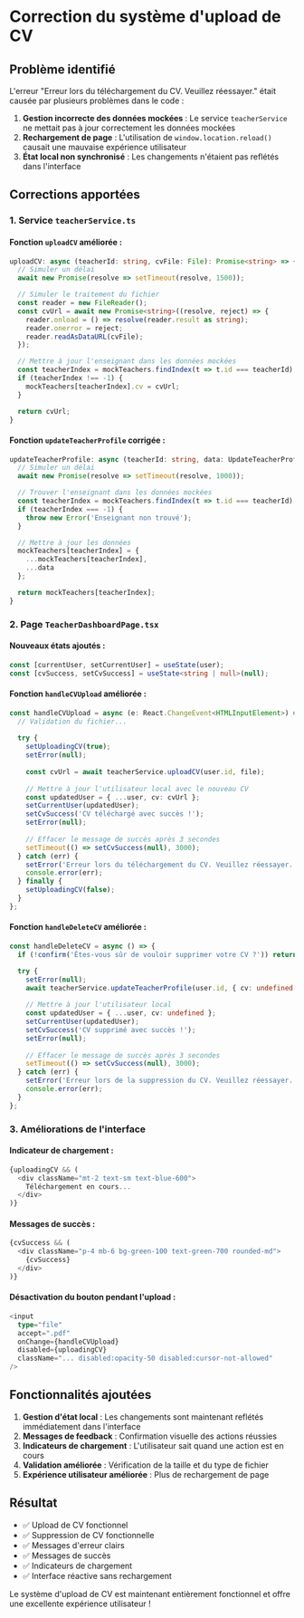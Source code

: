 # Correction du système d'upload de CV

## Problème identifié

L'erreur "Erreur lors du téléchargement du CV. Veuillez réessayer." était causée par plusieurs problèmes dans le code :

1. **Gestion incorrecte des données mockées** : Le service `teacherService` ne mettait pas à jour correctement les données mockées
2. **Rechargement de page** : L'utilisation de `window.location.reload()` causait une mauvaise expérience utilisateur
3. **État local non synchronisé** : Les changements n'étaient pas reflétés dans l'interface

## Corrections apportées

### 1. Service `teacherService.ts`

#### Fonction `uploadCV` améliorée :
```typescript
uploadCV: async (teacherId: string, cvFile: File): Promise<string> => {
  // Simuler un délai
  await new Promise(resolve => setTimeout(resolve, 1500));

  // Simuler le traitement du fichier
  const reader = new FileReader();
  const cvUrl = await new Promise<string>((resolve, reject) => {
    reader.onload = () => resolve(reader.result as string);
    reader.onerror = reject;
    reader.readAsDataURL(cvFile);
  });

  // Mettre à jour l'enseignant dans les données mockées
  const teacherIndex = mockTeachers.findIndex(t => t.id === teacherId);
  if (teacherIndex !== -1) {
    mockTeachers[teacherIndex].cv = cvUrl;
  }

  return cvUrl;
}
```

#### Fonction `updateTeacherProfile` corrigée :
```typescript
updateTeacherProfile: async (teacherId: string, data: UpdateTeacherProfileData): Promise<Teacher> => {
  // Simuler un délai
  await new Promise(resolve => setTimeout(resolve, 1000));

  // Trouver l'enseignant dans les données mockées
  const teacherIndex = mockTeachers.findIndex(t => t.id === teacherId);
  if (teacherIndex === -1) {
    throw new Error('Enseignant non trouvé');
  }

  // Mettre à jour les données
  mockTeachers[teacherIndex] = {
    ...mockTeachers[teacherIndex],
    ...data
  };

  return mockTeachers[teacherIndex];
}
```

### 2. Page `TeacherDashboardPage.tsx`

#### Nouveaux états ajoutés :
```typescript
const [currentUser, setCurrentUser] = useState(user);
const [cvSuccess, setCvSuccess] = useState<string | null>(null);
```

#### Fonction `handleCVUpload` améliorée :
```typescript
const handleCVUpload = async (e: React.ChangeEvent<HTMLInputElement>) => {
  // Validation du fichier...
  
  try {
    setUploadingCV(true);
    setError(null);
    
    const cvUrl = await teacherService.uploadCV(user.id, file);
    
    // Mettre à jour l'utilisateur local avec le nouveau CV
    const updatedUser = { ...user, cv: cvUrl };
    setCurrentUser(updatedUser);
    setCvSuccess('CV téléchargé avec succès !');
    setError(null);
    
    // Effacer le message de succès après 3 secondes
    setTimeout(() => setCvSuccess(null), 3000);
  } catch (err) {
    setError('Erreur lors du téléchargement du CV. Veuillez réessayer.');
    console.error(err);
  } finally {
    setUploadingCV(false);
  }
};
```

#### Fonction `handleDeleteCV` améliorée :
```typescript
const handleDeleteCV = async () => {
  if (!confirm('Êtes-vous sûr de vouloir supprimer votre CV ?')) return;

  try {
    setError(null);
    await teacherService.updateTeacherProfile(user.id, { cv: undefined });
    
    // Mettre à jour l'utilisateur local
    const updatedUser = { ...user, cv: undefined };
    setCurrentUser(updatedUser);
    setCvSuccess('CV supprimé avec succès !');
    setError(null);
    
    // Effacer le message de succès après 3 secondes
    setTimeout(() => setCvSuccess(null), 3000);
  } catch (err) {
    setError('Erreur lors de la suppression du CV. Veuillez réessayer.');
    console.error(err);
  }
};
```

### 3. Améliorations de l'interface

#### Indicateur de chargement :
```typescript
{uploadingCV && (
  <div className="mt-2 text-sm text-blue-600">
    Téléchargement en cours...
  </div>
)}
```

#### Messages de succès :
```typescript
{cvSuccess && (
  <div className="p-4 mb-6 bg-green-100 text-green-700 rounded-md">
    {cvSuccess}
  </div>
)}
```

#### Désactivation du bouton pendant l'upload :
```typescript
<input
  type="file"
  accept=".pdf"
  onChange={handleCVUpload}
  disabled={uploadingCV}
  className="... disabled:opacity-50 disabled:cursor-not-allowed"
/>
```

## Fonctionnalités ajoutées

1. **Gestion d'état local** : Les changements sont maintenant reflétés immédiatement dans l'interface
2. **Messages de feedback** : Confirmation visuelle des actions réussies
3. **Indicateurs de chargement** : L'utilisateur sait quand une action est en cours
4. **Validation améliorée** : Vérification de la taille et du type de fichier
5. **Expérience utilisateur améliorée** : Plus de rechargement de page

## Résultat

- ✅ Upload de CV fonctionnel
- ✅ Suppression de CV fonctionnelle
- ✅ Messages d'erreur clairs
- ✅ Messages de succès
- ✅ Indicateurs de chargement
- ✅ Interface réactive sans rechargement

Le système d'upload de CV est maintenant entièrement fonctionnel et offre une excellente expérience utilisateur ! 